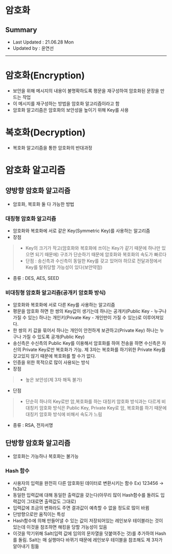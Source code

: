 암호화 
====================================
## Summary
- Last Updated : 21.06.28 Mon   
- Updated by : 윤연선
-----------------------------------

# 암호화(Encryption)
* 보안을 위해 메시지의 내용이 불명확하도록 평문을 재구성하여 암호화된 문장을 만드는 작업   
* 이 메시지를 재구성하는 방법을 암호화 알고리즘이라고 함   
* 암호화 알고리즘은 암호화의 보안성을 높이기 위해 Key를 사용   

# 복호화(Decryption)
* 복호화 알고리즘을 통한 암호화의 반대과정

# 암호화 알고리즘

## 양방향 암호화 알고리즘

* 암호화, 복호화 둘 다 가능한 방법

### 대칭형 암호화 알고리즘
* 암호화와 복호화에 서로 같은 Key(Symmetric Key)를 사용하는 알고리즘   
* 장점   
> * Key의 크기가 작고(암호화와 복호화에 쓰이는 Key가 같기 때문에 하나만 있으면 되기 때문에) 구조가 단순하기 때문에 암호화와 복호화의 속도가 빠르다   
> * 단점 : 송신측과 수신측이 동일한 Key를 갖고 있어야 하므로 전달과정에서 Key를 탈취당할 가능성이 있다(보안약점)   
* 종류 : DES, AES, SEED   

### 비대칭형 암호화 알고리즘(공개키 암호화 방식)
* 암호화와 복호화에 서로 다른 Key를 사용하는 알고리즘   
* 평문을 암호화 하면 한 쌍의 Key값이 생기는데 하나는 공개키(Public Key - 누구나 가질 수 있는) 하나는 개인키(Private Key - 개인만이 가질 수 있는)로 이루어져있다.   
* 한 쌍의 키 값을 묶어서 하나는 개인이 안전하게 보관하고(Private Key) 하나는 누구나 가질 수 있도록 공개(Public Key)   
* 송신측은 수신측의 Public Key를 이용해서 암호화를 하여 전송을 하면 수신측은 자신의 Private Key로만 복호화가 가능. 제 3자는 복호화를 하기위한 Private Key를 갖고있지 않기 때문에 복호화를 할 수가 없다.   
* 인증을 위한 목적으로 많이 사용되는 방식
* 장점   
> * 높은 보안성(제 3자 해독 불가)   
* 단점   
> * 단순히 하나의 Key로만 암,복호화를 하는 대칭키 암호화 방식과는 다르게 비대칭키 암호화 방식은 Public Key, Private Key로 암, 복호화를 하기 때문에 대칭키 암호화 방식에 비해서 속도가 느림   
* 종류 : RSA, 전자서명   

## 단방향 암호화 알고리즘
*  암호화는 가능하나 복호화는 불가능   

### Hash 함수
* 사용자의 입력을 완전히 다른 암호화된 데이터로 변환시키는 함수 Ex) 123456 -> fs3a12   
* 동일한 입력값에 대해 동일한 출력값을 갖는다(아무리 많이 Hash함수를 돌려도 입력값이 그대로면 출력값도 그대로)   
* 입력값에 조금의 변화라도 주면 결과값이 예측할 수 없을 정도로 많이 바뀜   
* 단방향으로만 움직이는 특성   
* Hash함수에 의해 만들어낼 수 있는 값이 저장되어있는 레인보우 테이블라는 것이 있는데 이것을 참조하면 해킹을 당할 가능성이 있음   
* 이것을 막기위해 Salt(입력 값에 임의의 문자열을 덧붙여주는 것)를 추가하여 Hash를 돌림. Salt는 매 실행마다 바뀌기 때문에 레인보우 테이블을 참조해도 제 3자가 알아내기 힘듦
